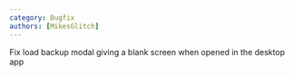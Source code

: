 ```yaml
---
category: Bugfix
authors: [MikesGlitch]
---
```


Fix load backup modal giving a blank screen when opened in the desktop app
